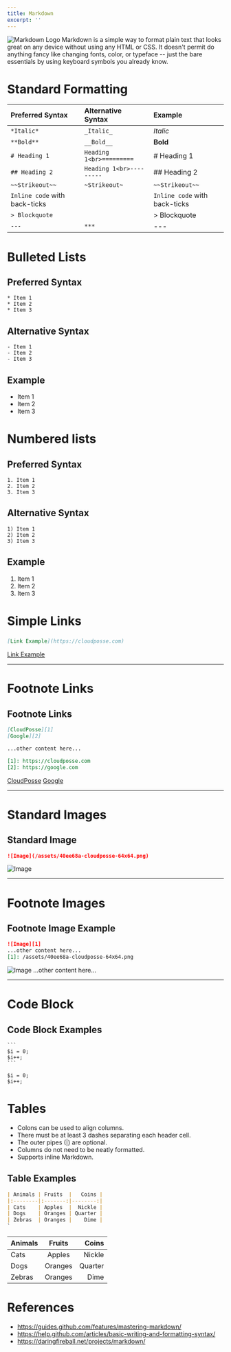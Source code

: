 ```yaml
---
title: Markdown
excerpt: ''
---
```


![Markdown Logo](/assets/5a735a9-markdown.png) Markdown is a simple way to format plain text that looks great on any device without using any HTML or CSS. It doesn't permit do anything fancy like changing fonts, color, or typeface -- just the bare essentials by using keyboard symbols you already know.

# Standard Formatting

| Preferred Syntax              | Alternative Syntax       | Example                       |
|:------------------------------|:-------------------------|:------------------------------|
| `*Italic*`                    | `_Italic_`               | *Italic*                      |
| `**Bold**`                    | `__Bold__`               | **Bold**                      |
| `# Heading 1`                 | `Heading 1<br>=========` | # Heading 1                   |
| `## Heading 2`                | `Heading 1<br>---------` | ## Heading 2                  |
| `~~Strikeout~~`               | `~Strikeout~`            | `~~Strikeout~~`               |
| `Inline code` with back-ticks |                          | `Inline code` with back-ticks |
| `> Blockquote`                |                          | > Blockquote                  |
| `---`                         | `***`                    | ---                           |


# Bulleted Lists

## Preferred Syntax
```
* Item 1
* Item 2
* Item 3
```

## Alternative Syntax
```
- Item 1
- Item 2
- Item 3
```

## Example

* Item 1
* Item 2
* Item 3

# Numbered lists

## Preferred Syntax
```
1. Item 1
2. Item 2
3. Item 3
```

## Alternative Syntax
```
1) Item 1
2) Item 2
3) Item 3
```

## Example

1. Item 1
2. Item 2
3. Item 3

# Simple Links

#####
```markdown
[Link Example](https://cloudposse.com)
```

[Link Example](https://cloudposse.com)

--------------------------------------------------------------------------------

# Footnote Links

## Footnote Links

```markdown
[CloudPosse][1]
[Google][2]

...other content here...

[1]: https://cloudposse.com
[2]: https://google.com
```

[CloudPosse][1] [Google][2]

--------------------------------------------------------------------------------

# Standard Images

## Standard Image

```markdown
![Image](/assets/40ee68a-cloudposse-64x64.png)
```

![Image][1]

--------------------------------------------------------------------------------

# Footnote Images

## Footnote Image Example

```markdown
![Image][1]
...other content here...
[1]: /assets/40ee68a-cloudposse-64x64.png
```

![Image][1] ...other content here...

--------------------------------------------------------------------------------

# Code Block

## Code Block Examples

~~~~
```
$i = 0;
$i++;
```
~~~~

```
$i = 0;
$i++;
```

# Tables

- Colons can be used to align columns.
- There must be at least 3 dashes separating each header cell.
- The outer pipes (|) are optional.
- Columns do not need to be neatly formatted.
- Supports inline Markdown.

## Table Examples

```markdown
| Animals | Fruits  |   Coins |
|:--------|:-------:|--------:|
| Cats    | Apples  |  Nickle |
| Dogs    | Oranges | Quarter |
| Zebras  | Oranges |    Dime |
`
```

| Animals | Fruits  |   Coins |
|:--------|:-------:|--------:|
| Cats    | Apples  |  Nickle |
| Dogs    | Oranges | Quarter |
| Zebras  | Oranges |    Dime |

# References

- <https://guides.github.com/features/mastering-markdown/>
- <https://help.github.com/articles/basic-writing-and-formatting-syntax/>
- <https://daringfireball.net/projects/markdown/>

[1]: /assets/40ee68a-cloudposse-64x64.png
[2]: https://google.com
